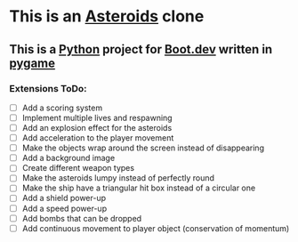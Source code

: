 <H1>This is an <a href="https://en.wikipedia.org/wiki/Asteroids_(video_game)">Asteroids</a> clone</H1>
<H2>This is a <a href="https://www.python.org/">Python</a> project for <a href="https://www.boot.dev">Boot.dev</a>
 written in <a href="https://www.pygame.org">pygame</a>
</H2>

<H3>Extensions ToDo:</H3>

- [ ] Add a scoring system
- [ ] Implement multiple lives and respawning
- [ ] Add an explosion effect for the asteroids
- [ ] Add acceleration to the player movement
- [ ] Make the objects wrap around the screen instead of disappearing
- [ ] Add a background image
- [ ] Create different weapon types
- [ ] Make the asteroids lumpy instead of perfectly round
- [ ] Make the ship have a triangular hit box instead of a circular one
- [ ] Add a shield power-up
- [ ] Add a speed power-up
- [ ] Add bombs that can be dropped
- [ ] Add continuous movement to player object (conservation of momentum)
